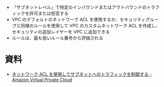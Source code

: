 - 「サブネットレベル」で特定のインバウンドまたはアウトバウンドのトラフィックを許可または拒否する
- VPC のデフォルトのネットワーク ACL を使用するか、セキュリティグループと同様のルールを使用して VPC のカスタムネットワーク ACL を作成し、セキュリティの追加レイヤーを VPC に追加できる
- ルールは、最も低いルール番号から評価される

# 資料
- [ネットワーク ACL を使用してサブネットへのトラフィックを制御する - Amazon Virtual Private Cloud](https://docs.aws.amazon.com/ja_jp/vpc/latest/userguide/vpc-network-acls.html)